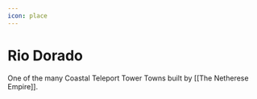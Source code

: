 ```yaml
---
icon: place
---
```

# Rio Dorado
One of the many Coastal Teleport Tower Towns built by [[The Netherese Empire]].
